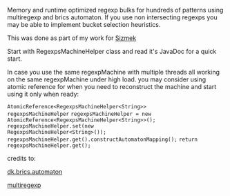 
Memory and runtime optimized regexp bulks for hundreds of patterns using multiregexp and brics automaton.
If you use non intersecting regexps you may be able to implement bucket selection heuristics.

This was done as part of my work for
<a href="http://www.sizmek.com/">Sizmek</a>

Start with RegexpsMachineHelper<V> class and read it's JavaDoc for a quick start.

In case you use the same regexpMachine with multiple threads all working on the same regexpMachine
under high load. you may consider using atomic reference for when you need to reconstruct the machine
and start using it only when ready:

<code>AtomicReference\<RegexpsMachineHelper\<String\>\> regexpsMachineHelper</code>
<code>regexpsMachineHelper = new AtomicReference\<RegexpsMachineHelper\<String\>\>();</code>
<code>regexpsMachineHelper.set(new RegexpsMachineHelper\<String\>());</code>
<code>regexpsMachineHelper.get().constructAutomatonMapping();</code>
<code>return regexpsMachineHelper.get();</code>


credits to:

<a href="http://www.brics.dk/automaton/">dk.brics.automaton</a>

<a href="https://github.com/fulmicoton/multiregexp">multiregexp</a>
